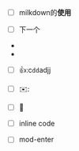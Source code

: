 *   [ ] milkdown的**使用**

*   [ ] 下一个

*

*

*   [ ] 👍:c`dd`adjj

*   [ ] ✉️:

*   [ ] 🤗

*   [ ] inline code

*   [ ] mod-enter

